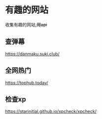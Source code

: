 # 有趣的网站
收集有趣的网站,~~爬api~~

## 查弹幕
https://danmaku.suki.club/

## 全网热门
https://tophub.today/

## 检查xp
https://starinitial.github.io/xpcheck/xpcheck/

